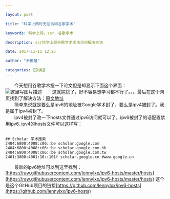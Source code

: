 ```yaml
---

layout: post

title: "科学上网时无法访问谷歌学术"

keywords: 科学上网，ssr，谷歌学术

description: ssr科学上网谷歌学术无法访问解决方法

date: 2017-11-11 12:25

author: "尹傲雄"

categories: [杂类]
---
```

　　今天想用谷歌学术搜一下论文但是却显示下面这个界面：
　　![这里写图片描述](https://csueducn-my.sharepoint.com/personal/yinaoxiong_csu_edu_cn/_layouts/15/download.aspx?e=z2U6gE&share=EVy3XtfPTrFAqM5wcdLqZikBa0lgmd04CwWA2-gw-azW9w)
　　这就尴尬了，好不容易想学习都不行了。。。最后在这个网页找到了解决方法：[原文地址](https://www.polarxiong.com/archives/%E9%80%9A%E8%BF%87VPS%E4%BD%BF%E7%94%A8VPN%E6%88%96ShadowSocks%E8%AE%BF%E9%97%AEGoogle%E6%88%96Google-Schoolar%E5%87%BA%E7%8E%B0%E9%AA%8C%E8%AF%81%E7%A0%81%E7%AD%89%E7%9A%84%E8%A7%A3%E5%86%B3%E6%96%B9%E6%B3%95.html)  
　　简单来说就是要么是ipv6的地址被Google学术封了，要么是ipv4被封了。我是属于ipv4被封了。  
　　ipv4被封了改一下hosts文件通过ipv6访问就可以了，ipv6被封了的话配置禁用ipv6. ipv4的hosts文件可以这样写：

```

## Scholar 学术搜索
2404:6800:4008:c06::be scholar.google.com
2404:6800:4008:c06::be scholar.google.com.hk
2404:6800:4008:c06::be scholar.google.com.tw
2401:3800:4001:10::101f scholar.google.cn #www.google.cn
```

　　最新的ipv6地址可以到这里找到：
[https://raw.githubusercontent.com/lennylxx/ipv6-hosts/master/hosts](https://raw.githubusercontent.com/lennylxx/ipv6-hosts/master/hosts)
这个是这个GitHub项目的链接[https://github.com/lennylxx/ipv6-hosts](https://github.com/lennylxx/ipv6-hosts)
